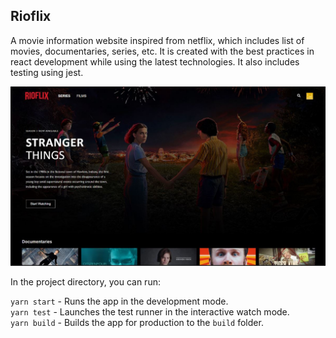 

## Rioflix

A movie information website inspired from netflix, which includes list of movies, documentaries, series, etc. It is created with the best practices in react development while using the latest technologies. It also includes testing using jest. 

<div align="center">
  <img src="https://github.com/DauntlessDev/rio-react/blob/master/rio.JPG" width=auto>
</div>



In the project directory, you can run:

 `yarn start` - Runs the app in the development mode.<br />
 `yarn test` - Launches the test runner in the interactive watch mode.<br />
 `yarn build` - Builds the app for production to the `build` folder.<br />









<!-- This project was based from KarlHadwen's but was developed from scatch and added/changed design -->
